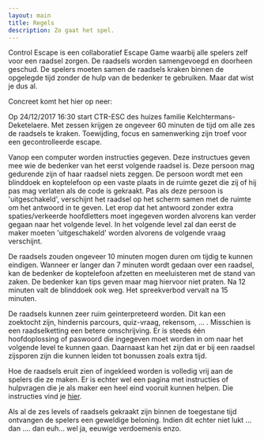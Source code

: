 ```yaml
---
layout: main
title: Regels
description: Zo gaat het spel.
---
```


Control Escape is een collaboratief Escape Game waarbij alle spelers zelf voor een raadsel zorgen. 
De raadsels worden samengevoegd en doorheen geschud. De spelers moeten samen de raadsels kraken binnen de opgelegde tijd zonder de hulp van de bedenker te gebruiken. Maar dat wist je dus al.

Concreet komt het hier op neer:

Op 24/12/2017 16:30 start CTR-ESC des huizes familie Kelchtermans-Deketelaere. Met zessen krijgen ze ongeveer 60 minuten de tijd om alle zes de raadsels te kraken. Toewijding, focus en samenwerking zijn troef voor een gecontrolleerde escape.

Vanop een computer worden instructies gegeven. Deze instructues geven mee wie de bedenker van het eerst volgende raadsel is. Deze persoon mag gedurende zijn of haar raadsel niets zeggen. De persoon wordt met een blinddoek en koptelefoon op een vaste plaats in de ruimte gezet die zij of hij pas mag verlaten als de code is gekraakt. Pas als deze persoon is 'uitgeschakeld', verschijnt het raadsel op het scherm samen met de ruimte om het antwoord in te geven. Let erop dat het antwoord zonder extra spaties/verkeerde hoofdletters moet ingegeven worden alvorens kan verder gegaan naar het volgende level. In het volgende level zal dan eerst de maker moeten 'uitgeschakeld' worden alvorens de volgende vraag verschijnt.

De raadsels zouden ongeveer 10 minuten mogen duren om tijdig te kunnen eindigen. Wanneer er langer dan 7 minuten wordt gedaan over een raadsel, kan de bedenker de koptelefoon afzetten en meeluisteren met de stand van zaken. De bedenker kan tips geven maar mag hiervoor niet praten. Na 12 minuten valt de blinddoek ook weg. Het spreekverbod vervalt na 15 minuten.

De raadsels kunnen zeer ruim geinterpreteerd worden. Dit kan een zoektocht zijn, hindernis parcours, quiz-vraag, rekensom, ... . Misschien is een raadselketting een betere omschrijving. Er is steeds één hoofdoplossing of paswoord die ingegeven moet worden in om naar het volgende level te kunnen gaan. Daarnaast kan het zijn dat er bij een raadsel zijsporen zijn die kunnen leiden tot bonussen zoals extra tijd.

Hoe de raadsels eruit zien of ingekleed worden is volledig vrij aan de spelers die ze maken. Er is echter wel een pagina met instructies of hulpvragen die je als maker een heel eind vooruit kunnen helpen. Die instructies vind je [hier](./instructies.md).

Als al de zes levels of raadsels gekraakt zijn binnen de toegestane tijd ontvangen de spelers een geweldige beloning. Indien dit echter niet lukt ... dan .... dan euh... wel ja, eeuwige verdoemenis enzo.



